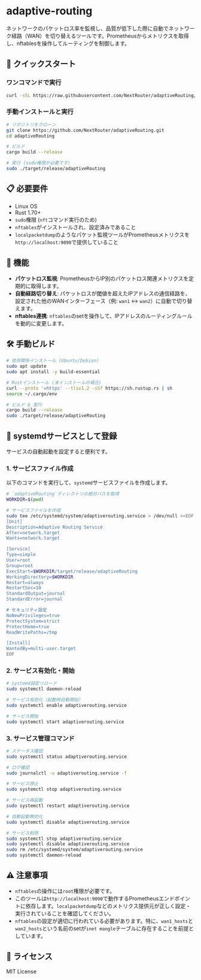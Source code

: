 # adaptive-routing

ネットワークのパケットロス率を監視し、品質が低下した際に自動でネットワーク経路（WAN）を切り替えるツールです。Prometheusからメトリクスを取得し、nftablesを操作してルーティングを制御します。

## 🚀 クイックスタート

### ワンコマンドで実行

```bash
curl -sSL https://raw.githubusercontent.com/NextRouter/adaptiveRouting/main/install.sh | bash
```

### 手動インストールと実行

```bash
# リポジトリをクローン
git clone https://github.com/NextRouter/adaptiveRouting.git
cd adaptiveRouting

# ビルド
cargo build --release

# 実行 (sudo権限が必要です)
sudo ./target/release/adaptiveRouting
```

## 📋 必要要件

- Linux OS
- Rust 1.70+
- `sudo`権限 (`nft`コマンド実行のため)
- `nftables`がインストールされ、設定済みであること
- `localpacketdump`のようなパケット監視ツールがPrometheusメトリクスを`http://localhost:9090`で提供していること

## 🔧 機能

- **パケットロス監視**: PrometheusからIP別のパケットロス関連メトリクスを定期的に取得します。
- **自動経路切り替え**: パケットロスが閾値を超えたIPアドレスの通信経路を、設定された他のWANインターフェース（例: `wan1` <-> `wan2`）に自動で切り替えます。
- **nftables連携**: `nftables`のsetを操作して、IPアドレスのルーティングルールを動的に変更します。

## 🛠️ 手動ビルド

```bash
# 依存関係インストール (Ubuntu/Debian)
sudo apt update
sudo apt install -y build-essential

# Rustインストール (未インストールの場合)
curl --proto '=https' --tlsv1.2 -sSf https://sh.rustup.rs | sh
source ~/.cargo/env

# ビルド & 実行
cargo build --release
sudo ./target/release/adaptiveRouting
```

## 🔧 systemdサービスとして登録

サービスの自動起動を設定すると便利です。

### 1. サービスファイル作成

以下のコマンドを実行して、`systemd`サービスファイルを作成します。

```bash
# `adaptiveRouting`ディレクトリの絶対パスを取得
WORKDIR=$(pwd)

# サービスファイルを作成
sudo tee /etc/systemd/system/adaptiverouting.service > /dev/null <<EOF
[Unit]
Description=Adaptive Routing Service
After=network.target
Wants=network.target

[Service]
Type=simple
User=root
Group=root
ExecStart=$WORKDIR/target/release/adaptiveRouting
WorkingDirectory=$WORKDIR
Restart=always
RestartSec=10
StandardOutput=journal
StandardError=journal

# セキュリティ設定
NoNewPrivileges=true
ProtectSystem=strict
ProtectHome=true
ReadWritePaths=/tmp

[Install]
WantedBy=multi-user.target
EOF
```

### 2. サービス有効化・開始

```bash
# systemd設定リロード
sudo systemctl daemon-reload

# サービス有効化（起動時自動開始）
sudo systemctl enable adaptiverouting.service

# サービス開始
sudo systemctl start adaptiverouting.service
```

### 3. サービス管理コマンド

```bash
# ステータス確認
sudo systemctl status adaptiverouting.service

# ログ確認
sudo journalctl -u adaptiverouting.service -f

# サービス停止
sudo systemctl stop adaptiverouting.service

# サービス再起動
sudo systemctl restart adaptiverouting.service

# 自動起動無効化
sudo systemctl disable adaptiverouting.service

# サービス削除
sudo systemctl stop adaptiverouting.service
sudo systemctl disable adaptiverouting.service
sudo rm /etc/systemd/system/adaptiverouting.service
sudo systemctl daemon-reload
```

## ⚠️ 注意事項

- `nftables`の操作には`root`権限が必要です。
- このツールは`http://localhost:9090`で動作するPrometheusエンドポイントに依存します。`localpacketdump`などのメトリクス提供元が正しく設定・実行されていることを確認してください。
- `nftables`の設定が適切に行われている必要があります。特に、`wan1_hosts`と`wan2_hosts`という名前のsetが`inet mangle`テーブルに存在することを前提としています。

## 📝 ライセンス

MIT License

